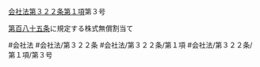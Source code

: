 [会社法第３２２条第１項](会社法＿＿＿＿第３２２条第１項)第３号

[第百八十五条](会社法＿＿＿＿第１８５条)に規定する株式無償割当て


#会社法
#会社法/第３２２条
#会社法/第３２２条/第１項
#会社法/第３２２条/第１項/第３号
